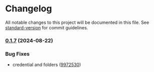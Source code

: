 # Changelog

All notable changes to this project will be documented in this file. See [standard-version](https://github.com/conventional-changelog/standard-version) for commit guidelines.

### [0.1.7](https://github.com/ii-ua/uvplayer_lite/compare/v0.1.6...v0.1.7) (2024-08-22)


### Bug Fixes

* credential and folders ([9972530](https://github.com/ii-ua/uvplayer_lite/commit/99725307bc6928958398d88259afe026e6059d6b))
